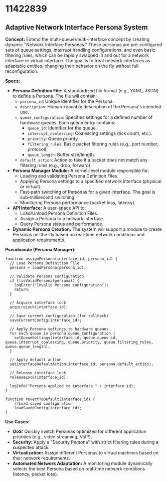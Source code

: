 # 11422839

## Adaptive Network Interface Persona System

**Concept:** Extend the multi-queue/multi-interface concept by creating dynamic "Network Interface Personas." These personas are pre-configured sets of queue settings, interrupt handling configurations, and even basic filtering rules, which can be rapidly swapped in and out for a network interface or virtual interface. The goal is to treat network interfaces as adaptable entities, changing their behavior on the fly *without* full reconfiguration.

**Specs:**

*   **Persona Definition File:** A standardized file format (e.g., YAML, JSON) to define a Persona. The file will contain:
    *   `persona_id`: Unique identifier for the Persona.
    *   `description`: Human-readable description of the Persona's intended use.
    *   `queue_configuration`: Specifies settings for a defined number of hardware queues. Each queue entry contains:
        *   `queue_id`: Identifier for the queue.
        *   `interrupt_coalescing`: Coalescing settings (tick count, etc.).
        *   `priority`: Queue priority.
        *   `filtering_rules`: Basic packet filtering rules (e.g., port number, protocol).
        *   `queue_length`: Buffer size/length.
    *   `default_action`: Action to take if a packet does not match any filtering rules (e.g., drop, forward).
*   **Persona Manager Module:** A kernel-level module responsible for:
    *   Loading and validating Persona Definition Files.
    *   Applying Persona settings to a specified network interface (physical or virtual).
    *   Fast-path switching of Personas for a given interface.  The goal is sub-millisecond switching.
    *   Monitoring Persona performance (packet loss, latency).
*   **API Interface:** A user-space API to:
    *   Load/Unload Persona Definition Files.
    *   Assign a Persona to a network interface.
    *   Query Persona status and performance.
*   **Dynamic Persona Creation:**  The system will support a module to create Personas on-the-fly based on real-time network conditions and application requirements.

**Pseudocode (Persona Manager):**

```
function assignPersona(interface_id, persona_id) {
  // Load Persona Definition File
  persona = loadPersona(persona_id);

  // Validate Persona configuration
  if (!isValidPersona(persona)) {
    logError("Invalid Persona configuration");
    return;
  }

  // Acquire interface lock
  acquireLock(interface_id);

  // Save current configuration (for rollback)
  saveCurrentConfig(interface_id);

  // Apply Persona settings to hardware queues
  for each queue in persona.queue_configuration {
    setQueueSettings(interface_id, queue.queue_id, queue.interrupt_coalescing, queue.priority, queue.filtering_rules, queue.queue_length);
  }

  // Apply default action
  setInterfaceDefaultAction(interface_id, persona.default_action);

  // Release interface lock
  releaseLock(interface_id);

  logInfo("Persona applied to interface " + interface_id);
}

function revertToDefault(interface_id) {
    //Load saved configuration
    loadSavedConfig(interface_id);
}
```

**Use Cases:**

*   **QoS:** Quickly switch Personas optimized for different application priorities (e.g., video streaming, VoIP).
*   **Security:** Apply a "Security Persona" with strict filtering rules during a suspected attack.
*   **Virtualization:**  Assign different Personas to virtual machines based on their network requirements.
*   **Automated Network Adaptation:**  A monitoring module dynamically selects the best Persona based on real-time network conditions (latency, packet loss).
